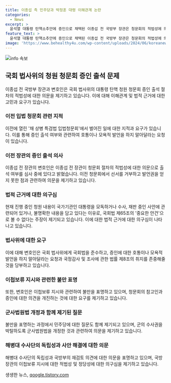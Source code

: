 ```yaml
---
title: 이종섭 측 민주당과 박정훈 대령 이해관계 논란
categories:
  - News
excerpt: >
  윤석열 대통령 탄핵소추안에 증인으로 채택된 이종섭 전 국방부 장관은 청문회의 적법성에 의문을 제기하며 출석 여부를 고려 중이다. 국회 법사위의 청문회에 대한 의문을 표명한 변호인은 청원 내용이 법적 근거가 없는 것으로 보이고, 국가 기관을 모독하는 내용 등 예외사항에 해당된다고 주장했다. 또한, 이 전 장관과 박정훈 대령의 이해관계가 일치한다며, 청문회로 인한 수사나 재판에 영향을 주지 않도록 당부했다. 이에 대한 국회법 등 법률 준수를 요구하는 입장을 표명하며, 이번 청문회의 과연 적법한 것인지 의문을 제기했다.
feature_text: >
  윤석열 대통령 탄핵소추안에 증인으로 채택된 이종섭 전 국방부 장관은 청문회의 적법성에 의문을 제기하며 출석 여부를 고려 중이다. 국회 법사위의 청문회에 대한 의문을 표명한 변호인은 청원 내용이 법적 근거가 없는 것으로 보이고, 국가 기관을 모독하는 내용 등 예외사항에 해당된다고 주장했다. 또한, 이 전 장관과 박정훈 대령의 이해관계가 일치한다며, 청문회로 인한 수사나 재판에 영향을 주지 않도록 당부했다. 이에 대한 국회법 등 법률 준수를 요구하는 입장을 표명하며, 이번 청문회의 과연 적법한 것인지 의문을 제기했다.
image: 'https://www.behealthy4u.com/wp-content/uploads/2024/06/koreanews.jpg'
---
```


<p><img src="https://www.behealthy4u.com/wp-content/uploads/2024/06/koreanews.jpg" alt="info 속보" /></p>

<h2>국회 법사위의 청원 청문회 증인 출석 문제</h2>

<p data-ke-size="size16">이종섭 전 국방부 장관과 변호인은 국회 법사위의 대통령 탄핵 청원 청문회 증인 출석 절차의 적법성에 대한 의문을 제기하고 있습니다. 이에 대해 이해관계 및 법적 근거에 대한 고민과 요구가 있습니다.</p>

<h3>이전 입법 청문회 관련 지적</h3>

<p data-ke-size="size16">이전에 열린 '채 상병 특검법 입법청문회'에서 벌어진 일에 대한 지적과 요구가 있습니다. 이를 통해 증인 출석 여부와 관련하여 호통이나 모욕적 발언을 하지 말아달라는 요청이 있습니다.</p>

<h3>이전 장관의 증인 출석 의사</h3>

<p data-ke-size="size16">이종섭 전 장관의 변호인은 이종섭 전 장관이 청문회 절차의 적법성에 대한 의문으로 출석 여부를 심사 중에 있다고 밝혔습니다. 이전 청문회에서 선서를 거부하고 발언권을 얻지 못한 점과 관련하여 의문을 제기하고 있습니다.</p>

<h3>법적 근거에 대한 의구심</h3>

<p data-ke-size="size16">현재 진행 중인 청원 내용이 국가기관인 대통령을 모독하거나 수사, 재판 중인 사안에 관련되어 있거나, 불명확한 내용을 담고 있다는 이유로, 국회법 제65조의 '중요한 안건'으로 볼 수 없다는 주장이 제기되고 있습니다. 이에 대한 법적 근거에 대한 의구심이 나타나고 있습니다.</p>

<h3>법사위에 대한 요구</h3>

<p data-ke-size="size16">이에 대해 변호인은 국회 법사위에게 국회법을 준수하고, 증인에 대한 호통이나 모욕적 발언을 하지 말아달라는 요청과 국정감사 및 조사에 관한 법률 제8조의 취지를 존중해줄 것을 당부하고 있습니다.</p>

<h3>이첩보류 지시와 관련한 불만 표명</h3>

<p data-ke-size="size16">또한, 변호인은 이첩보류 지시와 관련하여 불만을 표명하고 있으며, 청문회의 참고인과 증인에 대한 의견을 개진하는 것에 대한 요구를 제기하고 있습니다.</p>

<h3>군사법원법 개정과 함께 제기된 질문</h3>

<p data-ke-size="size16">불만을 표명하는 과정에서 민주당에 대한 질문도 함께 제기되고 있으며, 군의 수사권을 박탈하도록 군사법원법을 개정한 것과 관련하여 의문을 제기하고 있습니다.</p>

<h3>해병대 수사단의 독립성과 사안 해결에 대한 의문</h3>

<p data-ke-size="size16">해병대 수사단의 독립성과 국방부의 재검토 의견에 대한 의문을 표명하고 있으며, 국방장관의 이첩보류 지시에 대한 적법성 및 정당성에 대한 의구심을 제기하고 있습니다.</p>
생생한 뉴스, <a href="https://qoogle.tistory.com" rel="dofollow">qoogle.tistory.com</a>


